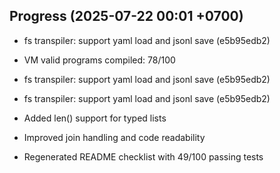 ## Progress (2025-07-22 00:01 +0700)
- fs transpiler: support yaml load and jsonl save (e5b95edb2)

- VM valid programs compiled: 78/100

- fs transpiler: support yaml load and jsonl save (e5b95edb2)


- fs transpiler: support yaml load and jsonl save (e5b95edb2)


- Added len() support for typed lists

- Improved join handling and code readability
- Regenerated README checklist with 49/100 passing tests
